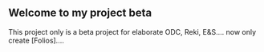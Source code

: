 ## Welcome to my project beta
This project only is a beta project for elaborate ODC, Reki, E&S.... now only create [Folios]....




